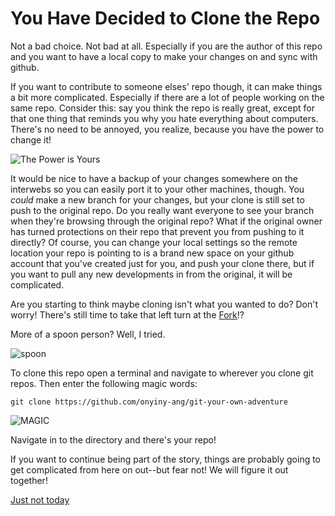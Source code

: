 # You Have Decided to Clone the Repo

Not a bad choice. Not bad at all. Especially if you are the author of this repo
and you want to have a local copy to make your changes on and sync with github.

If you want to contribute to someone elses' repo though, it can make things a bit
more complicated. Especially if there are a lot of people working on the same repo.
Consider this: say you think the repo is really great, except for that one thing
that reminds you why you hate everything about computers. There's no need to be annoyed, you
realize, because you have the power to change it!

![The Power is Yours](https://tenor.com/view/the-power-is-yours-power-yours-gif-12424934.gif)

It would be nice to have a backup of your changes somewhere on the interwebs so you can easily port it to your other machines, though. You _could_ make a new branch for your changes, but your clone is still set to push to the original repo. Do you really want everyone to see your branch when they're browsing through the original repo? What if the original owner has turned protections on their repo that prevent you from pushing to it directly? Of course, you can change your local settings so the remote location your repo is pointing to is a brand new space on your github account that you've created just for you, and push your clone there, but if you want to pull any new developments in from the original, it will be complicated.

Are you starting to think maybe cloning isn't what you wanted to do? Don't worry! There's still time to take that left turn at the [Fork](fork.md)!?

More of a spoon person? Well, I tried.

![spoon](https://i.imgur.com/aE6Kl2J.jpg)

To clone this repo open a terminal and navigate to wherever you clone git repos. Then enter the following magic words:

`git clone https://github.com/onyiny-ang/git-your-own-adventure`

![MAGIC](https://tenor.com/view/cinderella-fairy-godmother-magic-bippity-boppity-boo-gif-6199236.gif)

Navigate in to the directory and there's your repo!

If you want to continue being part of the story, things are probably going
to get complicated from here on out--but fear not! We will figure it out together!

[Just not today](fork.md)
